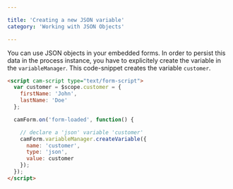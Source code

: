 ```yaml
---

title: 'Creating a new JSON variable'
category: 'Working with JSON Objects'

---
```


You can use JSON objects in your embedded forms. In order to persist this data in the process instance, you have to explicitely create the variable in the `variableManager`. This code-snippet creates the variable `customer`.

```html
<script cam-script type="text/form-script">
  var customer = $scope.customer = {
    firstName: 'John',
    lastName: 'Doe'
  };

  camForm.on('form-loaded', function() {

    // declare a 'json' variable 'customer'
    camForm.variableManager.createVariable({
      name: 'customer',
      type: 'json',
      value: customer
    });
  });
</script>
```
